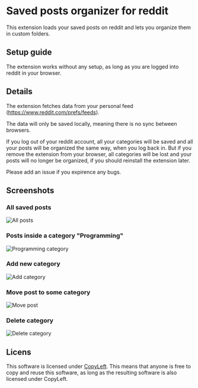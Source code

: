# Saved posts organizer for reddit

This extension loads your saved posts on reddit and lets you organize them in custom folders.

## Setup guide

The extension works without any setup, as long as you are logged into reddit in your browser. 

## Details

The extension fetches data from your personal feed (https://www.reddit.com/prefs/feeds).

The data will only be saved locally, meaning there is no sync between browsers.

If you log out of your reddit account, all your categories will be saved and all your posts will be organized the same way, when you log back in. But if you remove the extension from your browser, all categories will be lost and your posts will no longer be organized, if you should reinstall the extension later.

Please add an issue if you expirence any bugs.

## Screenshots

### All saved posts

![All posts](src/images/readme/allposts.png "All posts")

### Posts inside a category "Programming"

![Programming category](src/images/readme/programming.png "Programming category")

### Add new category

![Add category](src/images/readme/addcategory.png "Add category")

### Move post to some category

![Move post](src/images/readme/moveposts.png "Move post")

### Delete category

![Delete category](src/images/readme/deletecategory.png "Delete category")

## Licens 

This software is licensed under [CopyLeft](https://en.wikipedia.org/wiki/Copyleft). This means that anyone is free to copy and reuse this software, as long as the resulting software is also licensed under CopyLeft.
